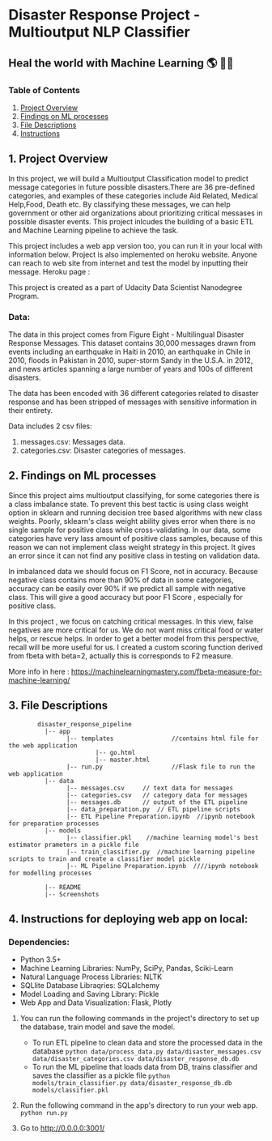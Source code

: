# Disaster Response Project - Multioutput NLP Classifier 
## Heal the world with Machine Learning :earth_americas: :volcano::sunrise_over_mountains:
### Table of Contents

1. [Project Overview](#ProjectOverview)
2. [Findings on ML processes](#FindingsonMLprocesses)
3. [File Descriptions](#FileDescriptions)
4. [Instructions](#Instructions)

<a name="ProjectOverview"></a>
## 1. Project Overview
In this project, we will build a Multioutput Classification model to predict message categories in future possible disasters.There are 36 pre-defined categories, and examples of these categories include Aid Related, Medical Help,Food, Death etc. By classifying these messages, we can help government or other aid organizations about prioritizing critical messases in possible disaster events.  This project inlcudes the building of a basic ETL and Machine Learning pipeline to achieve the task.

This project includes a web app version too, you can run it in your local with information below. Project is also implemented on heroku website. Anyone can reach to web site from internet and test the model by inputting their message. 
Heroku page : 

This project is created as a part of Udacity Data Scientist Nanodegree Program.

### Data:
The data in this project comes from Figure Eight - Multilingual Disaster Response Messages. This dataset contains 30,000 messages drawn from events including an earthquake in Haiti in 2010, an earthquake in Chile in 2010, floods in Pakistan in 2010, super-storm Sandy in the U.S.A. in 2012, and news articles spanning a large number of years and 100s of different disasters.

The data has been encoded with 36 different categories related to disaster response and has been stripped of messages with sensitive information in their entirety.

Data includes 2 csv files:

1. messages.csv: Messages data.
2. categories.csv: Disaster categories of messages.

<a name="FindingsonMLprocesses"></a>
## 2. Findings on ML processes 
Since this project aims multioutput classifying, for some categories there is a class imbalance state. To prevent this best tactic is using class weight option in sklearn and running decision tree based algorithms with new class weights. Poorly, sklearn's class weight ability gives error when there is no single sample for positive class while cross-validating. In our data, some categories have very lass amount of positive class samples, because of this reason we can not implement class weight strategy in this project. It gives an error since it can not find any positive class in testing on validation data.

In imbalanced data we should focus on F1 Score, not in accuracy. Because negative class contains more than 90% of data in some categories, accuracy can be easily over 90% if we predict all sample with negative class. This will give a good accuracy but poor F1 Score , especially for positive class.

In this project , we focus on catching critical messages. In this view, false negatives are more critical for us. We do not want miss critical food or water helps, or rescue helps. In order to get a better model from this perspective, recall will be more useful for us. I created a custom scoring function derived from fbeta with beta=2, actually this is corresponds to F2 measure.

More info in here :
https://machinelearningmastery.com/fbeta-measure-for-machine-learning/
<a name="FileDescriptions"></a>
## 3. File Descriptions
~~~~~~~
        disaster_response_pipeline
          |-- app                            
                |-- templates                //contains html file for the web application
                        |-- go.html
                        |-- master.html
                |-- run.py                   //Flask file to run the web application
          |-- data
                |-- messages.csv     // text data for messages
                |-- categories.csv   // category data for messages
                |-- messages.db      // output of the ETL pipeline
                |-- data_preparation.py  // ETL pipeline scripts
                |-- ETL Pipeline Preparation.ipynb  //ipynb notebook for preparation processes
          |-- models
                |-- classifier.pkl    //machine learning model's best estimator prameters in a pickle file
                |-- train_classifier.py  //machine learning pipeline scripts to train and create a classifier model pickle
                |-- ML Pipeline Preparation.ipynb  ////ipynb notebook for modelling processes

          |-- README
          |-- Screenshots
~~~~~~~


<a name="Instructions"></a>
## 4. Instructions for deploying web app on local:

### Dependencies:
* Python 3.5+
* Machine Learning Libraries: NumPy, SciPy, Pandas, Sciki-Learn
* Natural Language Process Libraries: NLTK
* SQLlite Database Libraqries: SQLalchemy
* Model Loading and Saving Library: Pickle
* Web App and Data Visualization: Flask, Plotly

1. You can run the following commands in the project's directory to set up the database, train model and save the model.

    - To run ETL pipeline to clean data and store the processed data in the database
        `python data/process_data.py data/disaster_messages.csv data/disaster_categories.csv data/disaster_response_db.db`
    - To run the ML pipeline that loads data from DB, trains classifier and saves the classifier as a pickle file
        `python models/train_classifier.py data/disaster_response_db.db models/classifier.pkl`

2. Run the following command in the app's directory to run your web app.
    `python run.py`

3. Go to http://0.0.0.0:3001/
